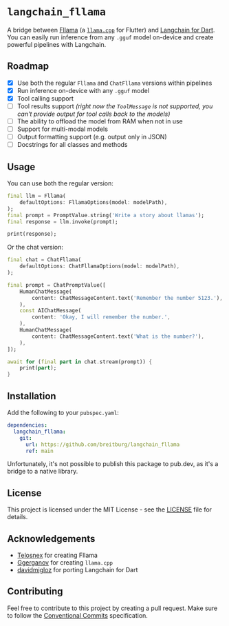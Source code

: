 # `langchain_fllama`

A bridge between [Fllama](https://github.com/Telosnex/fllama/) (a [`llama.cpp`](https://github.com/ggerganov/llama.cpp) for Flutter) and [Langchain for Dart](https://pub.dev/packages/langchain). You can easily run inference from any `.gguf` model on-device and create powerful pipelines with Langchain.

## Roadmap

- [x] Use both the regular `Fllama` and `ChatFllama` versions within pipelines
- [x] Run inference on-device with any `.gguf` model
- [x] Tool calling support
- [ ] Tool results support *(right now the `ToolMessage` is not supported, you can't provide output for tool calls back to the models)*
- [ ] The ability to offload the model from RAM when not in use
- [ ] Support for multi-modal models
- [ ] Output formatting support (e.g. output only in JSON)
- [ ] Docstrings for all classes and methods

## Usage

You can use both the regular version:

```dart
final llm = Fllama(
    defaultOptions: FllamaOptions(model: modelPath),
);
final prompt = PromptValue.string('Write a story about llamas');
final response = llm.invoke(prompt);

print(response);
```

Or the chat version:

```dart
final chat = ChatFllama(
    defaultOptions: ChatFllamaOptions(model: modelPath),
);

final prompt = ChatPromptValue([
    HumanChatMessage(
        content: ChatMessageContent.text('Remember the number 5123.'),
    ),
    const AIChatMessage(
        content: 'Okay, I will remember the number.',
    ),
    HumanChatMessage(
        content: ChatMessageContent.text('What is the number?'),
    ),
]);

await for (final part in chat.stream(prompt)) {
    print(part);
}
```

## Installation

Add the following to your `pubspec.yaml`:

```yaml
dependencies:
  langchain_fllama:
    git:
      url: https://github.com/breitburg/langchain_fllama
      ref: main
```

Unfortunately, it's not possible to publish this package to pub.dev, as it's a bridge to a native library.

## License

This project is licensed under the MIT License - see the [LICENSE](LICENSE) file for details.

## Acknowledgements

- [Telosnex](https://github.com/Telosnex) for creating Fllama
- [Ggerganov](https://github.com/ggerganov) for creating `llama.cpp`
- [davidmigloz](https://github.com/davidmigloz) for porting Langchain for Dart

## Contributing

Feel free to contribute to this project by creating a pull request. Make sure to follow the [Conventional Commits](https://www.conventionalcommits.org/en/v1.0.0/) specification.
